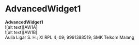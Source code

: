 # AdvancedWidget1
**AdvancedWidget1** <br>
<src>![alt text][AW1A] <br>
<src>![alt text][AW1B] <br>
Aulia Ligar S. H.; XI RPL 4; 09; 9991388519; SMK Telkom Malang
